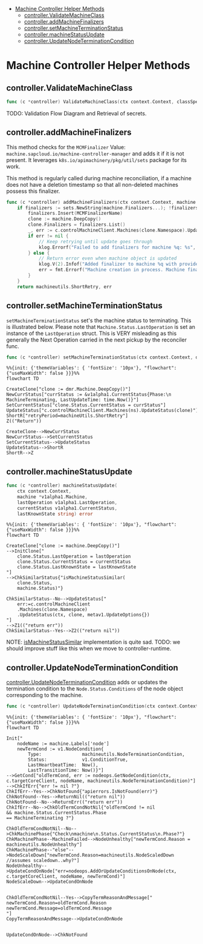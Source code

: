 - [Machine Controller Helper Methods](#machine-controller-helper-methods)
	- [controller.ValidateMachineClass](#controllervalidatemachineclass)
	- [controller.addMachineFinalizers](#controlleraddmachinefinalizers)
	- [controller.setMachineTerminationStatus](#controllersetmachineterminationstatus)
	- [controller.machineStatusUpdate](#controllermachinestatusupdate)
	- [controller.UpdateNodeTerminationCondition](#controllerupdatenodeterminationcondition)
# Machine Controller Helper Methods

## controller.ValidateMachineClass

```go
func (c *controller) ValidateMachineClass(ctx context.Context, classSpec *v1alpha1.ClassSpec) (*v1alpha1.MachineClass, map[string][]byte, machineutils.RetryPeriod, error) 
```

TODO: Validation Flow Diagram and Retrieval of secrets.

## controller.addMachineFinalizers

This method checks for the `MCMFinalizer` Value: `machine.sapcloud.io/machine-controller-manager` and adds it if it is not present. It leverages `k8s.io/apimachinery/pkg/util/sets` package for its work.

This method is regularly called during machine reconciliation, if a machine does not have a deletion timestamp so that all non-deleted machines possess this finalizer.

```go
func (c *controller) addMachineFinalizers(ctx context.Context, machine *v1alpha1.Machine) (machineutils.RetryPeriod, error)
	if finalizers := sets.NewString(machine.Finalizers...); !finalizers.Has(MCMFinalizerName) {
		finalizers.Insert(MCMFinalizerName)
		clone := machine.DeepCopy()
		clone.Finalizers = finalizers.List()
		_, err := c.controlMachineClient.Machines(clone.Namespace).Update(ctx, clone, metav1.UpdateOptions{})
		if err != nil {
			// Keep retrying until update goes through
			klog.Errorf("Failed to add finalizers for machine %q: %s", machine.Name, err)
		} else {
			// Return error even when machine object is updated
			klog.V(2).Infof("Added finalizer to machine %q with providerID %q and backing node %q", machine.Name, getProviderID(machine), getNodeName(machine))
			err = fmt.Errorf("Machine creation in process. Machine finalizers are UPDATED")
		}
	}
	return machineutils.ShortRetry, err

```

##  controller.setMachineTerminationStatus

`setMachineTerminationStatus` set's the machine status to terminating. This is illustrated below. Please note that `Machine.Status.LastOperation` is set an instance of the `LastOperation` struct. This is VERY misleading as this generally the Next Operation carried in the next pickup by the reconciler func.

```go
func (c *controller) setMachineTerminationStatus(ctx context.Context, dmr *driver.DeleteMachineRequest) (machineutils.RetryPeriod, error)  
```

```mermaid
%%{init: {'themeVariables': { 'fontSize': '10px'}, "flowchart": {"useMaxWidth": false }}}%%
flowchart TD

CreateClone["clone := dmr.Machine.DeepCopy()"]
NewCurrStatus["currStatus := &v1alpha1.CurrentStatus{Phase:\n MachineTerminating, LastUpdateTime: time.Now()}"]
SetCurrentStatus["clone.Status.CurrentStatus = currStatus"]
UpdateStatus["c.controlMachineClient.Machines(ns).UpdateStatus(clone)"]
ShortR["retryPeriod=machineUtils.ShortRetry"]
Z(("Return"))

CreateClone-->NewCurrStatus
NewCurrStatus-->SetCurrentStatus
SetCurrentStatus-->UpdateStatus
UpdateStatus-->ShortR
ShortR-->Z
```


## controller.machineStatusUpdate

```go
func (c *controller) machineStatusUpdate(
	ctx context.Context,
	machine *v1alpha1.Machine,
	lastOperation v1alpha1.LastOperation,
	currentStatus v1alpha1.CurrentStatus,
	lastKnownState string) error 
```

```mermaid
%%{init: {'themeVariables': { 'fontSize': '10px'}, "flowchart": {"useMaxWidth": false }}}%%
flowchart TD

CreateClone["clone := machine.DeepCopy()"]
-->InitClone["
	clone.Status.LastOperation = lastOperation
	clone.Status.CurrentStatus = currentStatus
	clone.Status.LastKnownState = lastKnownState
"]
-->ChkSimilarStatus{"isMachineStatusSimilar(
	clone.Status,
	machine.Status)"}

ChkSimilarStatus--No-->UpdateStatus["
	err:=c.controlMachineClient
	.Machines(clone.Namespace)
	.UpdateStatus(ctx, clone, metav1.UpdateOptions{})
"]
-->Z1(("return err"))
ChkSimilarStatus--Yes-->Z2(("return nil"))
```

NOTE: [isMachineStatusSimilar](https://github.com/gardener/machine-controller-manager/blob/v0.47.0/pkg/util/provider/machinecontroller/machine_util.go#L544) implementation is quite sad. TODO: we should improve stuff like this when we move to controller-runtime.

## controller.UpdateNodeTerminationCondition

[controller.UpdateNodeTerminationCondition](https://github.com/gardener/machine-controller-manager/blob/v0.47.0/pkg/util/provider/machinecontroller/machine_util.go#L1316) adds or updates the termination condition to the `Node.Status.Conditions` of the node object corresponding to the machine.

```go
func (c *controller) UpdateNodeTerminationCondition(ctx context.Context, machine *v1alpha1.Machine) error 
```

```mermaid
%%{init: {'themeVariables': { 'fontSize': '10px'}, "flowchart": {"useMaxWidth": false }}}%%
flowchart TD

Init["
	nodeName := machine.Labels['node']
	newTermCond := v1.NodeCondition{
		Type:               machineutils.NodeTerminationCondition,
		Status:             v1.ConditionTrue,
		LastHeartbeatTime:  Now(),
		LastTransitionTime: Now()}"]
-->GetCond["oldTermCond, err := nodeops.GetNodeCondition(ctx, c.targetCoreClient, nodeName, machineutils.NodeTerminationCondition)"]
-->ChkIfErr{"err != nil ?"}
ChkIfErr--Yes-->ChkNotFound{"apierrors.IsNotFound(err)"}
ChkNotFound--Yes-->ReturnNil(("return nil"))
ChkNotFound--No-->ReturnErr(("return err"))
ChkIfErr--No-->ChkOldTermCondNotNil{"oldTermCond != nil
&& machine.Status.CurrentStatus.Phase 
== MachineTerminating ?"}

ChkOldTermCondNotNil--No-->ChkMachinePhase{"Check\nmachine\n.Status.CurrentStatus\n.Phase?"}
ChkMachinePhase--MachineFailed-->NodeUnhealthy["newTermCond.Reason = machineutils.NodeUnhealthy"]
ChkMachinePhase--"else"-->NodeScaleDown["newTermCond.Reason=machineutils.NodeScaledDown
//assumes scaledown..why?"]
NodeUnhealthy-->UpdateCondOnNode["err=nodeops.AddOrUpdateConditionsOnNode(ctx, c.targetCoreClient, nodeName, newTermCond)"]
NodeScaleDown-->UpdateCondOnNode


ChkOldTermCondNotNil--Yes-->CopyTermReasonAndMessage["
newTermCond.Reason=oldTermCond.Reason
newTermCond.Message=oldTermCond.Message
"]
CopyTermReasonAndMessage-->UpdateCondOnNode


UpdateCondOnNode-->ChkNotFound
```




